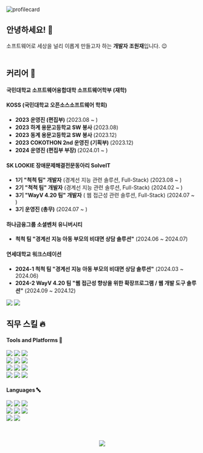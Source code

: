 ![profilecard](https://github.com/user-attachments/assets/9512fda8-73ef-451b-9569-34e1ef3b9354)

## 안녕하세요! 👋
소프트웨어로 세상을 널리 이롭게 만들고자 하는 <strong>개발자 조원재</strong>입니다. 😉<br><br>


## 커리어 🌟
#### <strong>국민대학교 소프트웨어융합대학 소프트웨어학부</strong> (재학)<br>

#### <strong>KOSS (국민대학교 오픈소스소프트웨어 학회)</strong><br>
- <strong>2023 운영진 (편집부) </strong> (2023.08 ~ )<br>
- <strong>2023 하계 용문고등학교 SW 봉사 </strong> (2023.08) <br>
- <strong>2023 동계 용문고등학교 SW 봉사 </strong> (2023.12) <br>
- <strong>2023 COKOTHON 2nd 운영진 (기획부) </strong> (2023.12) <br>
- <strong>2024 운영진 (편집부 부장) </strong> (2024.01 ~ )<br>

#### <strong>SK LOOKIE 장애문제해결전문동아리 SolveIT</strong><br>
- <strong>1기 "척척 팀" 개발자</strong> (경계선 지능 관련 솔루션, Full-Stack) (2023.08 ~ )<br>
- <strong>2기 "척척 팀" 개발자</strong> (경계선 지능 관련 솔루션, Full-Stack) (2024.02 ~ )<br>
- <strong>3기 "WayV 4.20 팀" 개발자</strong> ( 웹 접근성 관련 솔루션, Full-Stack) (2024.07 ~ )<br>
- <strong>3기 운영진 (총무)</strong> (2024.07 ~ )<br>

#### <strong>하나금융그룹 소셜벤처 유니버시티</strong><br>
- <strong>척척 팀 "경계선 지능 아동 부모의 비대면 상담 솔루션"</strong> (2024.06 ~ 2024.07)<br>

#### <strong>연세대학교 워크스테이션</strong><br>
- <strong>2024-1 척척 팀 "경계선 지능 아동 부모의 비대면 상담 솔루션"</strong> (2024.03 ~ 2024.06)<br>
- <strong>2024-2 WayV 4.20 팀 "웹 접근성 향상을 위한 확장프로그램 / 웹 개발 도구 솔루션"</strong> (2024.09 ~ 2024.12)<br>


<a href="https://instagram.com/jowonjae_"/><img src="https://img.shields.io/badge/jowonjae__-E4405F?style=flat-square&logo=Instagram&logoColor=white"/></a>
<a href="mailto:inqueue0979@gmail.com"/><img src="https://img.shields.io/badge/inqueue0979-EA4335?style=flat-square&logo=Gmail&logoColor=white"/></a>

## 직무 스킬 🔥
#### Tools and Platforms 🔨
<img src
="https://img.shields.io/badge/Git-F05032?style=flat-square&logo=git&logoColor=white"/> <img src
="https://img.shields.io/badge/GitHub-181717?style=flat-square&logo=GitHub&logoColor=white"/> <img src
="https://img.shields.io/badge/PyCharm-000000?style=flat-square&logo=PyCharm&logoColor=white"/>  
<img src
="https://img.shields.io/badge/Unity-FFFFFF?style=flat-square&logo=Unity&logoColor=black"/> <img src
="https://img.shields.io/badge/Android Studio-3DDC84?style=flat-square&logo=Android Studio&logoColor=white"/> <img src
="https://img.shields.io/badge/Flutter-02569B?style=flat-square&logo=Flutter&logoColor=white"/>  
<img src
="https://img.shields.io/badge/Visual Studio -5C2D91?style=flat-square&logo=Visual Studio&logoColor=white"/> <img src
="https://img.shields.io/badge/VSC-007ACC?style=flat-square&logo=Visual Studio Code&logoColor=white"/> <img src
="https://img.shields.io/badge/Arduino IDE-00979D?style=flat-square&logo=Arduino&logoColor=white"/>  
<img src
="https://img.shields.io/badge/Oracle Cloud-F80000?style=flat-square&logo=Oracle&logoColor=white"/> <img src
="https://img.shields.io/badge/Google Cloud Platform-4285F4?style=flat-square&logo=Google Cloud&logoColor=white"/> <img src
="https://img.shields.io/badge/Heroku-430098?style=flat-square&logo=Heroku&logoColor=white"/>

#### Languages 🔤
<img src
="https://img.shields.io/badge/C-A8B9CC?style=flat-square&logo=C&logoColor=white"/> <img src
="https://img.shields.io/badge/Unity C Sharp-239120?style=flat-square&logo=C Sharp&logoColor=white"/> <img src
="https://img.shields.io/badge/Arduino C++-00599C?style=flat-square&logo=CPlusPlus&logoColor=white"/>  
<img src
="https://img.shields.io/badge/HTML-E34F26?style=flat-square&logo=HTML5&logoColor=white"/> <img src
="https://img.shields.io/badge/CSS-1572B6?style=flat-square&logo=CSS3&logoColor=white"/> <img src
="https://img.shields.io/badge/JavaScript-F7DF1E?style=flat-square&logo=Javascript&logoColor=white"/>  
<img src
="https://img.shields.io/badge/Python-3776AB?style=flat-square&logo=Python&logoColor=white"/> <img src
="https://img.shields.io/badge/Dart-0175C2?style=flat-square&logo=Dart&logoColor=white"/>
<br><br><br>

<p align=center><a target="_blank" href="https://solved.ac/profile/inqueue0979"><img src="https://github-readme-solvedac-hyp3rflow.vercel.app/api/?handle=inqueue0979"></a></p>

<!--
**inqueue0979/inqueue0979** is a ✨ _special_ ✨ repository because its `README.md` (this file) appears on your GitHub profile.

Here are some ideas to get you started:

- 🔭 I’m currently working on ...
- 🌱 I’m currently learning ...
- 👯 I’m looking to collaborate on ...
- 🤔 I’m looking for help with ...
- 💬 Ask me about ...
- 📫 How to reach me: ...
- 😄 Pronouns: ...
- ⚡ Fun fact: ...
-->
